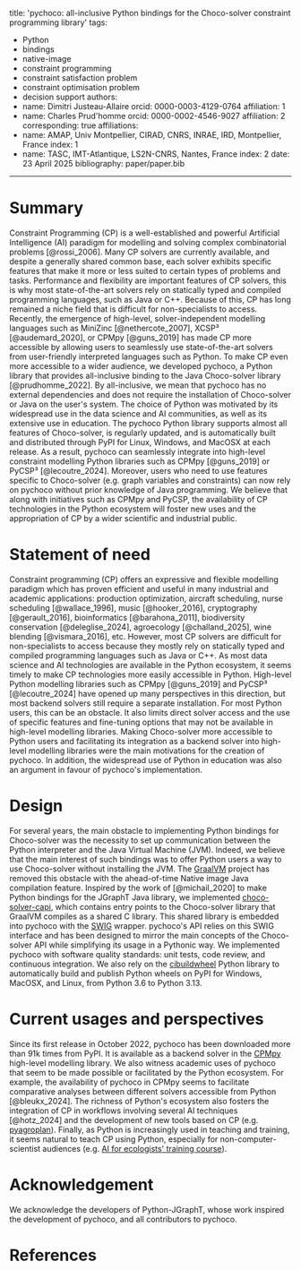 title: 'pychoco: all-inclusive Python bindings for the Choco-solver constraint programming library'
tags:
  - Python
  - bindings
  - native-image
  - constraint programming
  - constraint satisfaction problem
  - constraint optimisation problem
  - decision support
authors:
  - name: Dimitri Justeau-Allaire
    orcid: 0000-0003-4129-0764
    affiliation: 1
  - name: Charles Prud'homme
    orcid: 0000-0002-4546-9027
    affiliation: 2
    corresponding: true
affiliations:
  - name: AMAP, Univ Montpellier, CIRAD, CNRS, INRAE, IRD, Montpellier, France
    index: 1
  - name: TASC, IMT-Atlantique, LS2N-CNRS, Nantes, France
    index: 2
date: 23 April 2025
bibliography: paper/paper.bib
---

# Summary

Constraint Programming (CP) is a well-established and powerful Artificial 
Intelligence (AI) paradigm for modelling and solving complex combinatorial 
problems [@rossi_2006]. Many CP solvers are currently available, and despite
a generally shared common base, each solver exhibits specific features that make
it more or less suited to certain types of problems and tasks. Performance and 
flexibility are important features of CP solvers, this is why most state-of-the-art
solvers rely on statically typed and compiled programming languages, such as Java
or C++. Because of this, CP has long remained a niche field that is difficult for
non-specialists to access. Recently, the emergence of high-level, solver-independent
modelling languages such as MiniZinc [@nethercote_2007], XCSP³ [@audemard_2020], or
CPMpy [@guns_2019] has made CP more accessible by allowing users to seamlessly
use state-of-the-art solvers from user-friendly interpreted languages such as
Python. To make CP even more accessible to a wider audience, we developed pychoco,
a Python library that provides all-inclusive binding to the Java Choco-solver
library [@prudhomme_2022]. By all-inclusive, we mean that pychoco has no external
dependencies and does not require the installation of Choco-solver or Java on
the user's system. The choice of Python was motivated by its widespread use in the
data science and AI communities, as well as its extensive use in education. 
The pychoco Python library supports almost all features of
Choco-solver, is regularly updated, and is automatically built and distributed
through PyPI for Linux, Windows, and MacOSX at each release. As a result, 
pychoco can seamlessly integrate into high-level constraint modelling Python
libraries such as CPMpy [@guns_2019] or PyCSP³ [@lecoutre_2024]. Moreover, 
users who need to use features specific to Choco-solver (e.g. graph variables 
and constraints) can now rely on pychoco without prior knowledge of Java 
programming. We believe that along with initiatives such as CPMpy and PyCSP, the
availability of CP technologies in the Python ecosystem will foster new uses and
the appropriation of CP by a wider scientific and industrial public.

# Statement of need

Constraint programming (CP) offers an expressive and flexible modelling paradigm
which has proven efficient and useful in many industrial and academic applications:
production optimization, aircraft scheduling, nurse scheduling [@wallace_1996],
music [@hooker_2016], cryptography [@gerault_2016], bioinformatics [@barahona_2011],
biodiversity conservation [@deleglise_2024], agroecology [@challand_2025], 
wine blending [@vismara_2016], etc. However, most CP solvers are difficult for 
non-specialists to access because they mostly rely on statically typed and
compiled programming languages such as Java or C++. As most data science and AI 
technologies are available in the Python ecosystem, it seems timely to make 
CP technologies more easily accessible in Python. High-level Python modelling 
libraries such as CPMpy [@guns_2019] and PyCSP³ [@lecoutre_2024] have opened up 
many perspectives in this direction, but most backend solvers still require a 
separate installation. For most Python users, this can be an obstacle. It also 
limits direct solver access and the use of specific features and fine-tuning 
options that may not be available in high-level modelling libraries. Making
Choco-solver more accessible to Python users and facilitating its integration
as a backend solver into high-level modelling libraries were the main motivations
for the creation of pychoco. In addition, the widespread use of Python in 
education was also an argument in favour of pychoco's implementation.

# Design

For several years, the main obstacle to implementing Python bindings for 
Choco-solver was the necessity to set up communication between the Python
interpreter and the Java Virtual Machine (JVM). Indeed, we believe that
the main interest of such bindings was to offer Python users a way to use
Choco-solver without installing the JVM. The [GraalVM](https://www.graalvm.org/)
project has removed this obstacle with the ahead-of-time Native image Java
compilation feature. Inspired by the work of [@michail_2020] to make Python
bindings for the JGraphT Java library, we implemented
[choco-solver-capi](https://github.com/chocoteam/choco-solver-capi),
which contains entry points to the Choco-solver library that GraalVM compiles
as a shared C library. This shared library is embedded into pychoco with
the [SWIG](https://github.com/swig/swig) wrapper. pychoco's API relies on
this SWIG interface and has been designed to mirror the main concepts of
the Choco-solver API while simplifying its usage in a Pythonic way.
We implemented pychoco with software quality standards: unit tests, code review,
and continuous integration. We also rely on the 
[cibuildwheel](https://github.com/pypa/cibuildwheel) Python library to automatically
build and publish Python wheels on PyPI for Windows, MacOSX, and Linux, from 
Python 3.6 to Python 3.13.

# Current usages and perspectives

Since its first release in October 2022, pychoco has been downloaded more than 91k times
from PyPI. It is available as a backend solver in the [CPMpy](https://github.com/CPMpy/cpmpy)
high-level modelling library. We also witness academic uses of pychoco that seem to be
made possible or facilitated by the Python ecosystem. For example, the availability of
pychoco in CPMpy seems to facilitate comparative analyses between different solvers 
accessible from Python [@bleukx_2024]. The richness of Python's ecosystem also 
fosters the integration of CP in workflows involving several AI techniques [@hotz_2024]
and the development of new tools based on CP 
(e.g. [pyagroplan](https://github.com/philippevismara/pyagroplan)). Finally, as Python
is increasingly used in teaching and training, it seems natural to teach CP using Python,
especially for non-computer-scientist audiences 
(e.g. [AI for ecologists' training course](https://ai-ecol.github.io/)).

# Acknowledgement

We acknowledge the developers of Python-JGraphT, whose work inspired the development
of pychoco, and all contributors to pychoco.

# References
